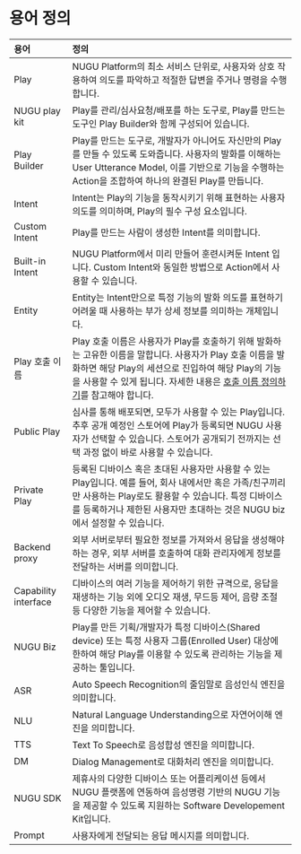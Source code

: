 # 용어 정의

| 용어                    | 정의                                                                                                                                                                                                                                      |
|:----------------------|:----------------------------------------------------------------------------------------------------------------------------------------------------------------------------------------------------------------------------------------|
| Play                  | NUGU Platform의 최소 서비스 단위로, 사용자와 상호 작용하여 의도를 파악하고 적절한 답변을 주거나 명령을 수행합니다.                                                                                                                                                                 |
| NUGU play kit         | Play를 관리/심사요청/배포를 하는 도구로, Play를 만드는 도구인 Play Builder와 함께 구성되어 있습니다.                                                                                                                                                                     |
| Play Builder          | Play를 만드는 도구로, 개발자가 아니어도 자신만의 Play를 만들 수 있도록 도와줍니다. 사용자의 발화를 이해하는 User Utterance Model, 이를 기반으로 기능을 수행하는 Action을 조합하여 하나의 완결된 Play를 만듭니다.                                                                                               |
| Intent                | Intent는 Play의 기능을 동작시키기 위해 표현하는 사용자 의도를 의미하며, Play의 필수 구성 요소입니다.                                                                                                                                                                        |
| Custom Intent         | Play를 만드는 사람이 생성한 Intent를 의미합니다.                                                                                                                                                                                                        |
| Built-in Intent       | NUGU Platform에서 미리 만들어 훈련시켜둔 Intent 입니다. Custom Intent와 동일한 방법으로 Action에서 사용할 수 있습니다.                                                                                                                                                   |
| Entity                | Entity는 Intent만으로 특정 기능의 발화 의도를 표현하기 어려울 때 사용하는 부가 상세 정보를 의미하는 개체입니다.                                                                                                                                                                   |
| Play 호출 이름            | Play 호출 이름은 사용자가 Play를 호출하기 위해 발화하는 고유한 이름을 말합니다. 사용자가 Play 호출 이름을 발화하면 해당 Play의 세션으로 진입하여 해당 Play의 기능을 사용할 수 있게 됩니다. 자세한 내용은 [호출 이름 정의하기](nugu-play/play-registration-and-review/register-a-play#define-an-invocation-name)를 참고해야 합니다. |
| Public Play           | 심사를 통해 배포되면, 모두가 사용할 수 있는 Play입니다. 추후 공개 예정인 스토어에 Play가 등록되면 NUGU 사용자가 선택할 수 있습니다. 스토어가 공개되기 전까지는 선택 과정 없이 바로 사용할 수 있습니다.                                                                                                               |
| Private Play          | 등록된 디바이스 혹은 초대된 사용자만 사용할 수 있는 Play입니다. 예를 들어, 회사 내에서만 혹은 가족/친구끼리만 사용하는 Play로도 활용할 수 있습니다. 특정 디바이스를 등록하거나 제한된 사용자만 초대하는 것은 NUGU biz에서 설정할 수 있습니다.                                                                                        |
| Backend proxy         | 외부 서버로부터 필요한 정보를 가져와서 응답을 생성해야 하는 경우, 외부 서버를 호출하여 대화 관리자에게 정보를 전달하는 서버를 의미합니다.                                                                                                                                                          |
| Capability interface  | 디바이스의 여러 기능을 제어하기 위한 규격으로, 응답을 재생하는 기능 외에 오디오 재생, 무드등 제어, 음량 조절 등 다양한 기능을 제어할 수 있습니다.                                                                                                                                                   |
| NUGU Biz              | Play를 만든 기획/개발자가 특정 디바이스(Shared device) 또는 특정 사용자 그룹(Enrolled User) 대상에 한하여 해당 Play를 이용할 수 있도록 관리하는 기능을 제공하는 툴입니다.                                                                                                                   |
| ASR                   | Auto Speech Recognition의 줄임말로 음성인식 엔진을 의미합니다.                                                                                                                                                                                           |
| NLU                   | Natural Language Understanding으로 자연어이해 엔진을 의미합니다.                                                                                                                                                                                       |
| TTS                   | Text To Speech로 음성합성 엔진을 의미합니다.                                                                                                                                                                                                         |
| DM                    | Dialog Management로 대화처리 엔진을 의미합니다.                                                                                                                                                                                                      |
| NUGU SDK              | 제휴사의 다양한 디바이스 또는 어플리케이션 등에서 NUGU 플랫폼에 연동하여 음성명령 기반의 NUGU 기능을 제공할 수 있도록 지원하는 Software Developement Kit입니다.                                                                                                                               |
| Prompt                | 사용자에게 전달되는 응답 메시지를 의미합니다.                                                                                                                                                                                                               |

